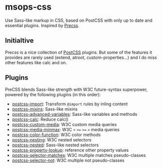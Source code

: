 # msops-css
Use Sass-like markup in CSS, based on PostCSS with only up to date and essential plugins. Inspired by [Precss](https://jonathantneal.github.io/precss/).

## Initialtive

Precss is a nice collection of [PostCSS](https://github.com/postcss) plugins. But some of the features it provides are rarely used (extend, atroot, custom-properties...) and I do miss other features like calc and on.

## Plugins

PreCSS blends Sass-like strength with W3C future-syntax superpower, powered by the following plugins (in this order):

- [postcss-import]: Transform `@import` rules by inling content
- [postcss-mixins]: Sass-like mixins
- [postcss-advanced-variables]: Sass-like variables and methods
- [postcss-calc]: Reduce calc()
- [postcss-custom-media]: W3C custom media queries
- [postcss-media-minmax]: W3C `<` `<=` `>=` `>` media queries
- [postcss-color-function]: W3C color methods
- [postcss-nesting]: W3C nested selectors
- [postcss-nested]: Sass-like nested selectors
- [postcss-property-lookup]: reference other property values
- [postcss-selector-matches]: W3C multiple matches pseudo-classes
- [postcss-selector-not]: W3C multiple not pseudo-classes


[postcss-advanced-variables]: https://github.com/jonathantneal/postcss-advanced-variables
[postcss-custom-properties]:  https://github.com/postcss/postcss-custom-properties
[postcss-custom-selectors]:   https://github.com/postcss/postcss-custom-selectors
[postcss-selector-matches]:   https://github.com/postcss/postcss-selector-matches
[postcss-property-lookup]:    https://github.com/simonsmith/postcss-property-lookup
[postcss-color-function]:     https://github.com/postcss/postcss-color-function
[postcss-custom-media]:       https://github.com/postcss/postcss-custom-media
[postcss-media-minmax]:       https://github.com/postcss/postcss-media-minmax
[postcss-selector-not]:       https://github.com/postcss/postcss-selector-not
[postcss-nesting]:            https://github.com/jonathantneal/postcss-nesting
[postcss-mixins]:             https://github.com/postcss/postcss-mixins
[postcss-nested]:             https://github.com/postcss/postcss-nested
[postcss-import]:             https://github.com/postcss/postcss-import
[postcss-calc]:               https://github.com/postcss/postcss-calc
